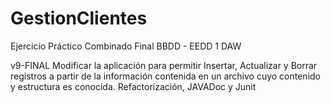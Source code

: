 # GestionClientes
Ejercicio Práctico Combinado Final BBDD - EEDD 1 DAW

v9-FINAL Modificar la aplicación para permitir Insertar, Actualizar y Borrar registros a partir de la  información  contenida  en  un  archivo  cuyo  contenido  y  estructura  es  conocida. Refactorización, JAVADoc y Junit

